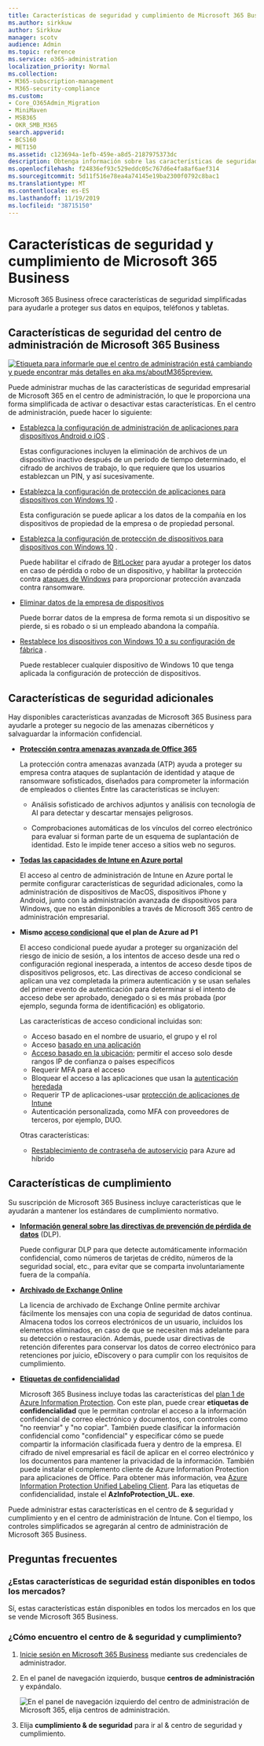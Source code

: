 ```yaml
---
title: Características de seguridad y cumplimiento de Microsoft 365 Business
ms.author: sirkkuw
author: Sirkkuw
manager: scotv
audience: Admin
ms.topic: reference
ms.service: o365-administration
localization_priority: Normal
ms.collection:
- M365-subscription-management
- M365-security-compliance
ms.custom:
- Core_O365Admin_Migration
- MiniMaven
- MSB365
- OKR_SMB_M365
search.appverid:
- BCS160
- MET150
ms.assetid: c123694a-1efb-459e-a8d5-2187975373dc
description: Obtenga información sobre las características de seguridad incluidas en Microsoft 365 Business.
ms.openlocfilehash: f24836ef93c529eddc05c767d6e4fa8af6aef314
ms.sourcegitcommit: 5d11f516e78ea4a74145e19ba2300f0792c8bac1
ms.translationtype: MT
ms.contentlocale: es-ES
ms.lasthandoff: 11/19/2019
ms.locfileid: "38715150"
---
```

# <a name="microsoft-365-business-security-and-compliance-features"></a>Características de seguridad y cumplimiento de Microsoft 365 Business

Microsoft 365 Business ofrece características de seguridad simplificadas para ayudarle a proteger sus datos en equipos, teléfonos y tabletas.
    
## <a name="microsoft-365-business-admin-center-security-features"></a>Características de seguridad del centro de administración de Microsoft 365 Business

[![Etiqueta para informarle que el centro de administración está cambiando y puede encontrar más detalles en aka.ms/aboutM365preview.](media/m365admincenterchanging.png)](https://docs.microsoft.com/office365/admin/microsoft-365-admin-center-preview)

Puede administrar muchas de las características de seguridad empresarial de Microsoft 365 en el centro de administración, lo que le proporciona una forma simplificada de activar o desactivar estas características. En el centro de administración, puede hacer lo siguiente:
  
- [Establezca la configuración de administración de aplicaciones para dispositivos Android o iOS](app-protection-settings-for-android-and-ios.md) . 
    
    Estas configuraciones incluyen la eliminación de archivos de un dispositivo inactivo después de un período de tiempo determinado, el cifrado de archivos de trabajo, lo que requiere que los usuarios establezcan un PIN, y así sucesivamente.
    
- [Establezca la configuración de protección de aplicaciones para dispositivos con Windows 10](protection-settings-for-windows-10-devices.md) . 
    
    Esta configuración se puede aplicar a los datos de la compañía en los dispositivos de propiedad de la empresa o de propiedad personal.
    
- [Establezca la configuración de protección de dispositivos para dispositivos con Windows 10](protection-settings-for-windows-10-pcs.md) . 
    
    Puede habilitar el cifrado de [BitLocker](https://go.microsoft.com/fwlink/p/?linkid=871405) para ayudar a proteger los datos en caso de pérdida o robo de un dispositivo, y habilitar la protección contra [ataques de Windows](https://docs.microsoft.com/windows/security/threat-protection/microsoft-defender-atp/enable-exploit-protection) para proporcionar protección avanzada contra ransomware. 
    
- [Eliminar datos de la empresa de dispositivos](remove-company-data.md)
    
    Puede borrar datos de la empresa de forma remota si un dispositivo se pierde, si es robado o si un empleado abandona la compañía.
    
- [Restablece los dispositivos con Windows 10 a su configuración de fábrica](reset-devices-to-factory-settings.md) . 
    
    Puede restablecer cualquier dispositivo de Windows 10 que tenga aplicada la configuración de protección de dispositivos.
    
## <a name="additional-security-features"></a>Características de seguridad adicionales 

Hay disponibles características avanzadas de Microsoft 365 Business para ayudarle a proteger su negocio de las amenazas cibernéticos y salvaguardar la información confidencial.
  
- **[Protección contra amenazas avanzada de Office 365](https://support.office.com/article/e100fe7c-f2a1-4b7d-9e08-622330b83653)**
    
    La protección contra amenazas avanzada (ATP) ayuda a proteger su empresa contra ataques de suplantación de identidad y ataque de ransomware sofisticados, diseñados para comprometer la información de empleados o clientes Entre las características se incluyen:
    
  - Análisis sofisticado de archivos adjuntos y análisis con tecnología de AI para detectar y descartar mensajes peligrosos.
    
  - Comprobaciones automáticas de los vínculos del correo electrónico para evaluar si forman parte de un esquema de suplantación de identidad. Esto le impide tener acceso a sitios web no seguros.

- **[Todas las capacidades de Intune en Azure portal](https://go.microsoft.com/fwlink/p/?linkid=871403)**
    
    El acceso al centro de administración de Intune en Azure portal le permite configurar características de seguridad adicionales, como la administración de dispositivos de MacOS, dispositivos iPhone y Android, junto con la administración avanzada de dispositivos para Windows, que no están disponibles a través de Microsoft 365 centro de administración empresarial.
- **Mismo [acceso condicional](https://docs.microsoft.com/azure/active-directory/conditional-access/overview) que el plan de Azure ad P1**

    El acceso condicional puede ayudar a proteger su organización del riesgo de inicio de sesión, a los intentos de acceso desde una red o configuración regional inesperada, a intentos de acceso desde tipos de dispositivos peligrosos, etc. Las directivas de acceso condicional se aplican una vez completada la primera autenticación y se usan señales del primer evento de autenticación para determinar si el intento de acceso debe ser aprobado, denegado o si es más probada (por ejemplo, segunda forma de identificación) es obligatorio.

    Las características de acceso condicional incluidas son:

    - Acceso basado en el nombre de usuario, el grupo y el rol
    - Acceso [basado en una aplicación](https://docs.microsoft.com/azure/active-directory/conditional-access/app-based-conditional-access) 
    - [Acceso basado en la ubicación](https://docs.microsoft.com/azure/active-directory/authentication/howto-registration-mfa-sspr-combined#conditional-access-policies-for-combined-registration);  permitir el acceso solo desde rangos IP de confianza o países específicos 
    - Requerir MFA para el acceso
    - Bloquear el acceso a las aplicaciones que usan la [autenticación heredada](https://docs.microsoft.com/azure/active-directory/conditional-access/block-legacy-authentication)
    - Requerir TP de aplicaciones-usar [protección de aplicaciones de Intune](https://docs.microsoft.com/azure/active-directory/conditional-access/app-protection-based-conditional-access)
    - Autenticación personalizada, como MFA con proveedores de terceros, por ejemplo, DUO.
   
    Otras características:
    - [Restablecimiento de contraseña de autoservicio](https://docs.microsoft.com/azure/active-directory/authentication/concept-sspr-customization) para Azure ad híbrido
    
## <a name="compliance-features"></a>Características de cumplimiento

Su suscripción de Microsoft 365 Business incluye características que le ayudarán a mantener los estándares de cumplimiento normativo.

- **[Información general sobre las directivas de prevención de pérdida de datos](https://support.office.com/article/1966b2a7-d1e2-4d92-ab61-42efbb137f5e)** (DLP). 
    
    Puede configurar DLP para que detecte automáticamente información confidencial, como números de tarjetas de crédito, números de la seguridad social, etc., para evitar que se comparta involuntariamente fuera de la compañía.
    
- **[Archivado de Exchange Online](https://products.office.com/exchange/microsoft-exchange-online-archiving-email)**
    
    La licencia de archivado de Exchange Online permite archivar fácilmente los mensajes con una copia de seguridad de datos continua. Almacena todos los correos electrónicos de un usuario, incluidos los elementos eliminados, en caso de que se necesiten más adelante para su detección o restauración. Además, puede usar directivas de retención diferentes para conservar los datos de correo electrónico para retenciones por juicio, eDiscovery o para cumplir con los requisitos de cumplimiento.
    
- **[Etiquetas de confidencialidad](https://docs.microsoft.com/microsoft-365/compliance/sensitivity-labels)**

   Microsoft 365 Business incluye todas las características del [plan 1 de Azure Information Protection](https://go.microsoft.com/fwlink/p/?linkid=871407). Con este plan, puede crear **etiquetas de confidencialidad** que le permitan controlar el acceso a la información confidencial de correo electrónico y documentos, con controles como "no reenviar" y "no copiar". También puede clasificar la información confidencial como "confidencial" y especificar cómo se puede compartir la información clasificada fuera y dentro de la empresa. El cifrado de nivel empresarial es fácil de aplicar en el correo electrónico y los documentos para mantener la privacidad de la información. También puede instalar el complemento cliente de Azure Information Protection para aplicaciones de Office. Para obtener más información, vea [Azure Information Protection Unified Labeling Client](https://docs.microsoft.com/azure/information-protection/rms-client/unifiedlabelingclient-version-release-history). Para las etiquetas de confidencialidad, instale el **AzInfoProtection_UL. exe**.

Puede administrar estas características en el centro de &amp; seguridad y cumplimiento y en el centro de administración de Intune. Con el tiempo, los controles simplificados se agregarán al centro de administración de Microsoft 365 Business.
  
    
## <a name="faq"></a>Preguntas frecuentes

 ### <a name="are-these-security-features-available-in-all-markets"></a>¿Estas características de seguridad están disponibles en todos los mercados?
  
Sí, estas características están disponibles en todos los mercados en los que se vende Microsoft 365 Business.
  
### <a name="how-do-i-find-the-security-amp-compliance-center"></a>¿Cómo encuentro el centro de &amp; seguridad y cumplimiento?
  
1. [Inicie sesión en Microsoft 365 Business](https://portal.microsoft.com/) mediante sus credenciales de administrador. 
    
2. En el panel de navegación izquierdo, busque **centros de administración** y expándalo. 
    
    ![En el panel de navegación izquierdo del centro de administración de Microsoft 365, elija centros de administración.](media/fa4484f8-c637-45fd-a7bd-bdb3abfd6c03.png)
  
3. Elija **cumplimiento &amp; de seguridad** para ir al &amp; centro de seguridad y cumplimiento.

